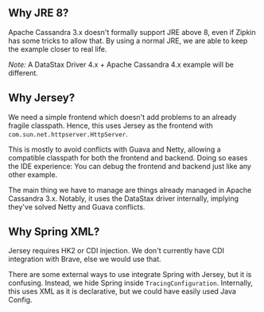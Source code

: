 ## Why JRE 8?
Apache Cassandra 3.x doesn't formally support JRE above 8, even if Zipkin has
some tricks to allow that. By using a normal JRE, we are able to keep the
example closer to real life.

*Note:* A DataStax Driver 4.x + Apache Cassandra 4.x example will be different.

## Why Jersey?
We need a simple frontend which doesn't add problems to an already fragile
classpath. Hence, this uses Jersey as the frontend with
`com.sun.net.httpserver.HttpServer`.

This is mostly to avoid conflicts with Guava and Netty, allowing a compatible
classpath for both the frontend and backend. Doing so eases the IDE experience:
You can debug the frontend and backend just like any other example.

The main thing we have to manage are things already managed in Apache Cassandra
3.x. Notably, it uses the DataStax driver internally, implying they've solved
Netty and Guava conflicts.

## Why Spring XML?
Jersey requires HK2 or CDI injection. We don't currently have CDI integration
with Brave, else we would use that.

There are some external ways to use integrate Spring with Jersey, but it is
confusing. Instead, we hide Spring inside `TracingConfiguration`. Internally,
this uses XML as it is declarative, but we could have easily used Java Config.
